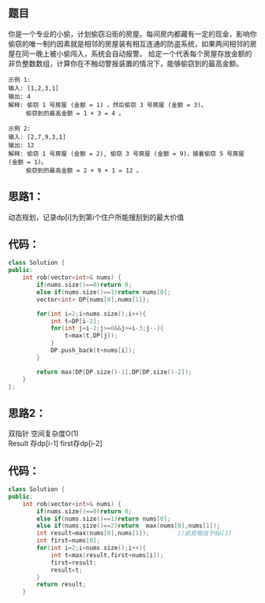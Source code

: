 ## 题目

你是一个专业的小偷，计划偷窃沿街的房屋。每间房内都藏有一定的现金，影响你偷窃的唯一制约因素就是相邻的房屋装有相互连通的防盗系统，如果两间相邻的房屋在同一晚上被小偷闯入，系统会自动报警。
给定一个代表每个房屋存放金额的非负整数数组，计算你在不触动警报装置的情况下，能够偷窃到的最高金额。
```
示例 1:
输入: [1,2,3,1]
输出: 4
解释: 偷窃 1 号房屋 (金额 = 1) ，然后偷窃 3 号房屋 (金额 = 3)。
     偷窃到的最高金额 = 1 + 3 = 4 。

示例 2:
输入: [2,7,9,3,1]
输出: 12
解释: 偷窃 1 号房屋 (金额 = 2), 偷窃 3 号房屋 (金额 = 9)，接着偷窃 5 号房屋 (金额 = 1)。
     偷窃到的最高金额 = 2 + 9 + 1 = 12 。
```
## 思路1：
动态规划，记录dp[i]为到第i个住户所能搜刮到的最大价值
## 代码：
```c++
class Solution {
public:
    int rob(vector<int>& nums) {
        if(nums.size()==0)return 0;
        else if(nums.size()==1)return nums[0];
        vector<int> DP{nums[0],nums[1]};

        for(int i=2;i<nums.size();i++){
            int t=DP[i-2];
            for(int j=i-2;j>=0&&j>=i-3;j--){
                t=max(t,DP[j]);
            }
            DP.push_back(t+nums[i]);
        }

        return max(DP[DP.size()-1],DP[DP.size()-2]);
    }
};
```
## 思路2：
双指针 空间复杂度O(1)  
Result 存dp[i-1]  first存dp[i-2]
## 代码：
```c++
class Solution {
public:
    int rob(vector<int>& nums) {
        if(nums.size()==0)return 0;
        else if(nums.size()==1)return nums[0];
        else if(nums.size()==2)return  max(nums[0],nums[1]);
        int result=max(nums[0],nums[1]);        //此处相当于dp[1]
        int first=nums[0];
        for(int i=2;i<nums.size();i++){
            int t=max(result,first+nums[i]);
            first=result;
            result=t;
        }
        return result;
    }

```
